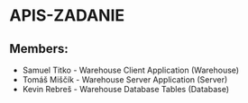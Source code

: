 # APIS-ZADANIE

## Members: 
- Samuel Titko - Warehouse Client Application (Warehouse)
- Tomáš Miščík - Warehouse Server Application (Server)
- Kevin Rebreš - Warehouse Database Tables (Database)
